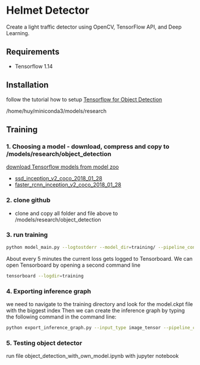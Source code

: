# Helmet Detector
Create a light traffic detector using OpenCV, TensorFlow API, and Deep Learning.
## Requirements
 - Tensorflow 1.14 
 
## Installation
follow the tutorial how to setup [Tensorflow for Object Detection](https://tensorflow-object-detection-api-tutorial.readthedocs.io/en/latest/install.html) 

/home/huy/miniconda3/models/research

## Training 
### 1. Choosing a model - download, compress and copy to /models/research/object_detection
[download Tensorflow models from model zoo](https://github.com/tensorflow/models/blob/master/research/object_detection/g3doc/detection_model_zoo.md) 
- [ssd_inception_v2_coco_2018_01_28](http://download.tensorflow.org/models/object_detection/ssd_inception_v2_coco_2018_01_28.tar.gz)
- [faster_rcnn_inception_v2_coco_2018_01_28](http://download.tensorflow.org/models/object_detection/faster_rcnn_inception_v2_coco_2018_01_28.tar.gz)
### 2. clone github
- clone and copy all folder and file above to /models/research/object_detection
### 3. run training
```bash
python model_main.py --logtostderr --model_dir=training/ --pipeline_config_path=training/ssd_inception_v2_pets.config
```
About every 5 minutes the current loss gets logged to Tensorboard. We can open Tensorboard by opening a second command line
```bash
tensorboard --logdir=training
```
### 4. Exporting inference graph
we need to navigate to the training directory and look for the model.ckpt file with the biggest index
Then we can create the inference graph by typing the following command in the command line:
```bash
python export_inference_graph.py --input_type image_tensor --pipeline_config_path training/ssd_inception_v2_pets.config --trained_checkpoint_prefix training/model.ckpt-XXXX --output_directory inference_graph
```
### 5. Testing object detector
run file object_detection_with_own_model.ipynb with jupyter notebook



